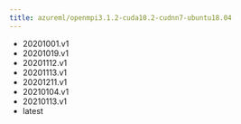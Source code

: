 ```yaml
---
title: azureml/openmpi3.1.2-cuda10.2-cudnn7-ubuntu18.04
---
```

- 20201001.v1
- 20201019.v1
- 20201112.v1
- 20201113.v1
- 20201211.v1
- 20210104.v1
- 20210113.v1
- latest

